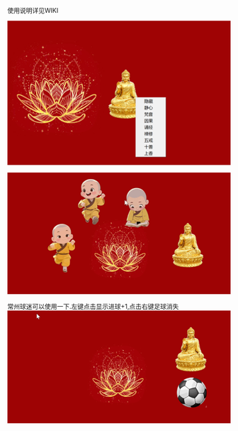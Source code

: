 使用说明详见WIKI

![简介](Index.png)

![小和尚](Index.gif)




常州球迷可以使用一下.左键点击显示进球+1,点击右键足球消失
![常州球迷](football.gif)

